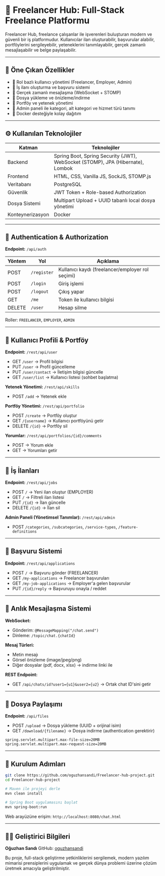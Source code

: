 # 💼 Freelancer Hub: Full-Stack Freelance Platformu

Freelancer Hub, freelance çalışanlar ile işverenleri buluşturan modern ve güvenli bir iş platformudur. Kullanıcılar ilan oluşturabilir, başvurular alabilir, portföylerini sergileyebilir, yeteneklerini tanımlayabilir, gerçek zamanlı mesajlaşabilir ve belge paylaşabilir.

---

## 🌟 Öne Çıkan Özellikler

* 👥 Rol bazlı kullanıcı yönetimi (Freelancer, Employer, Admin)
* 📝 İş ilanı oluşturma ve başvuru sistemi
* 💬 Gerçek zamanlı mesajlaşma (WebSocket + STOMP)
* 📎 Dosya yükleme ve önizleme/indirme
* 📁 Portföy ve yetenek yönetimi
* 🧾 Admin paneli ile kategori, alt kategori ve hizmet türü tanımı
* 🐳 Docker desteğiyle kolay dağıtım

---

## ⚙️ Kullanılan Teknolojiler

| Katman           | Teknolojiler                                                                   |
| ---------------- | ------------------------------------------------------------------------------ |
| Backend          | Spring Boot, Spring Security (JWT), WebSocket (STOMP), JPA (Hibernate), Lombok |
| Frontend         | HTML, CSS, Vanilla JS, SockJS, STOMP.js                                        |
| Veritabanı       | PostgreSQL                                                                     |
| Güvenlik         | JWT Token + Role-based Authorization                                           |
| Dosya Sistemi    | Multipart Upload + UUID tabanlı local dosya yönetimi                           |
| Konteynerizasyon | Docker                                                                         |

---

## 🔐 Authentication & Authorization

**Endpoint:** `/api/auth`

| Yöntem | Yol         | Açıklama                                         |
| ------ | ----------- | ------------------------------------------------ |
| POST   | `/register` | Kullanıcı kaydı (freelancer/employer rol seçimi) |
| POST   | `/login`    | Giriş işlemi                                     |
| POST   | `/logout`   | Çıkış yapar                                      |
| GET    | `/me`       | Token ile kullanıcı bilgisi                      |
| DELETE | `/user`     | Hesap silme                                      |

Roller: `FREELANCER`, `EMPLOYER`, `ADMIN`

---

## 👤 Kullanıcı Profili & Portföy

**Endpoint:** `/rest/api/user`

* GET `/user` → Profil bilgisi
* PUT `/user` → Profil güncelleme
* PUT `/user/contact` → İletişim bilgisi güncelle
* GET `/user/list` → Kullanıcı listesi (sohbet başlatma)

**Yetenek Yönetimi:** `/rest/api/skills`

* POST `/add` → Yetenek ekle

**Portföy Yönetimi:** `/rest/api/portfolio`

* POST `/create` → Portföy oluştur
* GET `/{username}` → Kullanıcı portföyünü getir
* DELETE `/{id}` → Portföy sil

**Yorumlar:** `/rest/api/portfolios/{id}/comments`

* POST → Yorum ekle
* GET → Yorumları getir

---

## 📄 İş İlanları

**Endpoint:** `/rest/api/jobs`

* POST `/` → Yeni ilan oluştur (EMPLOYER)
* GET `/` → Filtreli ilan listesi
* PUT `/{id}` → İlan güncelle
* DELETE `/{id}` → İlan sil

**Admin Paneli (Yönetimsel Tanımlar):** `/rest/api/admin`

* POST `/categories`, `/subcategories`, `/service-types`, `/feature-definitions`

---

## 📝 Başvuru Sistemi

**Endpoint:** `/rest/api/applications`

* POST `/` → Başvuru gönder (FREELANCER)
* GET `/my-applications` → Freelancer başvuruları
* GET `/my-job-applications` → Employer'a gelen başvurular
* PUT `/{id}/reply` → Başvuruyu onayla / reddet

---

## 💬 Anlık Mesajlaşma Sistemi

**WebSocket:**

* Gönderim: `@MessageMapping("/chat.send")`
* Dinleme: `/topic/chat.{chatId}`

**Mesaj Türleri:**

* Metin mesajı
* Görsel önizleme (image/jpeg/png)
* Diğer dosyalar (pdf, docx, xlsx) → indirme linki ile

**REST Endpoint:**

* GET `/api/chats/id?user1={u1}&user2={u2}` → Ortak chat ID'sini getir

---

## 📎 Dosya Paylaşımı

**Endpoint:** `/api/files`

* POST `/upload` → Dosya yükleme (UUID + orijinal isim)
* GET `/download/{filename}` → Dosya indirme (authentication gerektirir)

```properties
spring.servlet.multipart.max-file-size=20MB
spring.servlet.multipart.max-request-size=20MB
```

---

## 🧪 Kurulum Adımları

```bash
git clone https://github.com/oguzhansandi/Freelancer-hub-project.git
cd Freelancer-hub-project

# Maven ile projeyi derle
mvn clean install

# Spring Boot uygulamasını başlat
mvn spring-boot:run
```

Web arayüzüne erişim: `http://localhost:8080/chat.html`

---

## 👨‍💻 Geliştirici Bilgileri

**Oğuzhan Sandı**
GitHub: [oguzhansandi](https://github.com/oguzhansandi)

Bu proje, full-stack geliştirme yetkinliklerini sergilemek, modern yazılım mimarisi prensiplerini uygulamak ve gerçek dünya problemi üzerine çözüm üretmek amacıyla geliştirilmiştir.
